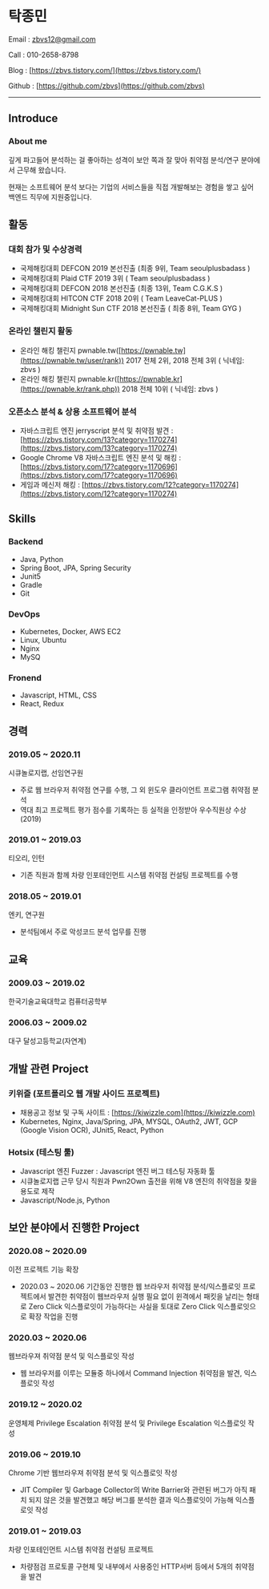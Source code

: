 
# 탁종민

Email : zbvs12@gmail.com

Call : 010-2658-8798

Blog : [https://zbvs.tistory.com/](https://zbvs.tistory.com/)

Github : [https://github.com/zbvs](https://github.com/zbvs)

---


## Introduce
### About me

깊게 파고들어 분석하는 걸 좋아하는 성격이 보안 쪽과 잘 맞아 취약점 분석/연구 분야에서 근무해 왔습니다.

현재는 소프트웨어 분석 보다는 기업의 서비스들을 직접 개발해보는 경험을 쌓고 싶어 백엔드 직무에 지원중입니다.      

## 활동
### 대회 참가 및 수상경력
- 국제해킹대회 DEFCON 2019 본선진출 (최종 9위, Team seoulplusbadass )
- 국제해킹대회 Plaid CTF 2019 3위 ( Team seoulplusbadass )
- 국제해킹대회 DEFCON 2018 본선진출 (최종 13위, Team C.G.K.S )
- 국제해킹대회 HITCON CTF 2018 20위 ( Team LeaveCat-PLUS )
- 국제해킹대회 Midnight Sun CTF 2018 본선진출 ( 최종 8위, Team GYG )

### 온라인 챌린지 활동
- 온라인 해킹 챌린지 pwnable.tw([https://pwnable.tw](https://pwnable.tw/user/rank)) 2017 전체 2위, 2018 전체 3위  ( 닉네임: zbvs )
- 온라인 해킹 챌린지 pwnable.kr([https://pwnable.kr](https://pwnable.kr/rank.php)) 2018 전체 10위 ( 닉네임: zbvs )

### 오픈소스 분석 & 상용 소프트웨어 분석
- 자바스크립트 엔진 jerryscript 분석 및 취약점 발견 : [https://zbvs.tistory.com/13?category=1170274](https://zbvs.tistory.com/13?category=1170274)
- Google Chrome V8 자바스크립트 엔진 분석 및 해킹 : [https://zbvs.tistory.com/17?category=1170696](https://zbvs.tistory.com/17?category=1170696)
- 게임과 메신저 해킹 : [https://zbvs.tistory.com/12?category=1170274](https://zbvs.tistory.com/12?category=1170274)

## Skills
### Backend
- Java, Python
- Spring Boot, JPA, Spring Security
- Junit5
- Gradle
- Git

### DevOps
- Kubernetes, Docker, AWS EC2
- Linux, Ubuntu
- Nginx
- MySQ

### Fronend
- Javascript, HTML, CSS
- React, Redux

## 경력
### 2019.05 ~ 2020.11 
시큐놀로지랩, 선임연구원 
- 주로 웹 브라우저 취약점 연구를 수행, 그 외 윈도우 클라이언트 프로그램 취약점 분석
- 역대 최고 프로젝트 평가 점수를 기록하는 등 실적을 인정받아 우수직원상 수상 (2019)

### 2019.01 ~ 2019.03 
티오리, 인턴
- 기존 직원과 함께 차량 인포테인먼트 시스템 취약점 컨설팅 프로젝트를 수행

### 2018.05 ~ 2019.01
엔키, 연구원
- 분석팀에서 주로 악성코드 분석 업무를 진행

## 교육
### 2009.03 ~ 2019.02
한국기술교육대학교 컴퓨터공학부

### 2006.03 ~ 2009.02
대구 달성고등학교(자연계)

## 개발 관련 Project
### 키위즐 (포트폴리오 웹 개발 사이드 프로젝트)
- 채용공고 정보 및 구독 사이트 : [https://kiwizzle.com](https://kiwizzle.com)
- Kubernetes, Nginx, Java/Spring, JPA, MYSQL, OAuth2, JWT, GCP (Google Vision OCR), JUnit5, React, Python 

### Hotsix (테스팅 툴)
- Javascript 엔진 Fuzzer : Javascript 엔진 버그 테스팅 자동화 툴
- 시큐놀로지랩 근무 당시 직원과 Pwn2Own 출전을 위해 V8 엔진의 취약점을 찾을 용도로 제작
- Javascript/Node.js, Python 

## 보안 분야에서 진행한 Project
### 2020.08 ~ 2020.09
이전 프로젝트 기능 확장
- 2020.03 ~ 2020.06 기간동안 진행한 웹 브라우저 취약점 분석/익스플로잇 프로젝트에서 발견한 취약점이 웹브라우저 실행 
필요 없이 윈격에서 패킷을 날리는 형태로 Zero Click 익스플로잇이 가능하다는 사실을 토대로 Zero Click 익스플로잇으로 확장 작업을 진행

### 2020.03 ~ 2020.06 
웹브라우져 취약점 분석 및 익스플로잇 작성
- 웹 브라우저를 이루는 모듈중 하나에서 Command Injection 취약점을 발견, 익스플로잇 작성

### 2019.12 ~ 2020.02 
운영체제 Privilege Escalation 취약점 분석 및 Privilege Escalation 익스플로잇 작성

### 2019.06 ~ 2019.10
Chrome 기반 웹브라우져 취약점 분석 및 익스플로잇 작성
- JIT Compiler 및 Garbage Collector의 Write Barrier와 관련된 버그가 아직 패치 되지 않은 것을 
발견했고 해당 버그를 분석한 결과 익스플로잇이 가능해 익스플로잇 작성
 
### 2019.01 ~ 2019.03
차량 인포테인먼트 시스템 취약점 컨설팅 프로젝트
- 차량점검 프로토콜 구현체 및 내부에서 사용중인 HTTP서버 등에서 5개의 취약점을 발견
